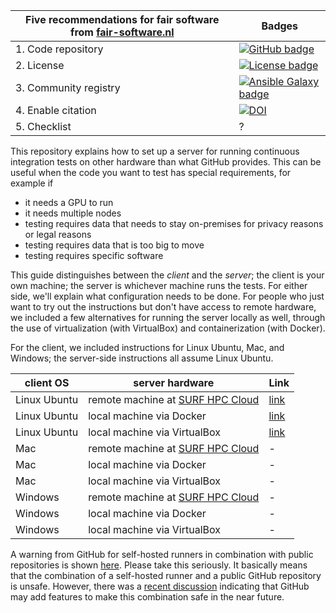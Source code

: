 | Five recommendations for fair software from [fair-software.nl](https://fair-software.nl) | Badges |
| --- | --- |
| 1. Code repository | [![GitHub badge](https://img.shields.io/badge/github-repo-000.svg?logo=github&labelColor=gray&color=blue)](https://github.com/NLESC-JCER/linux_actions_runner/) |
| 2. License | [![License badge](https://img.shields.io/github/license/NLESC-JCER/linux_actions_runner)](https://github.com/NLESC-JCER/linux_actions_runner/) |
| 3. Community registry | [![Ansible Galaxy badge](https://img.shields.io/badge/galaxy-fixme.fixme-660198.svg)](https://galaxy.ansible.com/fixme/fixme) |
| 4. Enable citation | [![DOI](https://zenodo.org/badge/DOI/10.0000/FIXME.svg)](https://doi.org/10.0000/FIXME) |
| 5. Checklist | ? |

This repository explains how to set up a server for running continuous integration tests on other hardware than what
GitHub provides. This can be useful when the code you want to test has special requirements, for example if

- it needs a GPU to run
- it needs multiple nodes
- testing requires data that needs to stay on-premises for privacy reasons or legal reasons
- testing requires data that is too big to move
- testing requires specific software

This guide distinguishes between the _client_ and the _server_; the client is your own machine; the server is whichever
machine runs the tests. For either side, we'll explain what configuration needs to be done. For people who just want to
try out the instructions but don't have access to remote hardware, we included a few alternatives for running the server
locally as well, through the use of virtualization (with VirtualBox) and containerization (with Docker).

For the client, we included instructions for Linux Ubuntu, Mac, and Windows; the server-side instructions all assume
Linux Ubuntu.

| client OS | server hardware | Link |
| --- | --- | --- |
| Linux Ubuntu | remote machine at [SURF HPC Cloud] | [link](ubuntu-surf-hpc-cloud/README.md) |
| Linux Ubuntu | local machine via Docker           | [link](ubuntu-docker/README.md) |
| Linux Ubuntu | local machine via VirtualBox       | [link](ubuntu-virtualbox/README.md) |
| Mac          | remote machine at [SURF HPC Cloud] | - |
| Mac          | local machine via Docker           | - |
| Mac          | local machine via VirtualBox       | - |
| Windows      | remote machine at [SURF HPC Cloud] | - |
| Windows      | local machine via Docker           | - |
| Windows      | local machine via VirtualBox       | - |

A warning from GitHub for self-hosted runners in combination with public repositories is shown [here](https://help.github.com/en/actions/hosting-your-own-runners/about-self-hosted-runners#self-hosted-runner-security-with-public-repositories). Please take this seriously. It basically means that the combination of a self-hosted runner and a public GitHub repository is unsafe. However, there was a [recent discussion](https://github.com/actions/runner/issues/494) indicating that GitHub may add features to make this combination safe in the near future.

[SURF HPC Cloud]: https://userinfo.surfsara.nl/systems/hpc-cloud



